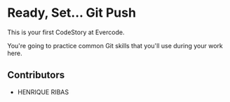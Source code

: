 
# Ready, Set... Git Push

This is your first CodeStory at Evercode.

You're going to practice common Git skills that you'll use during your work here.


## Contributors

- HENRIQUE RIBAS
